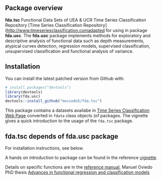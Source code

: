 
<!-- README.md is generated from README.Rmd. Please edit that file -->

<!--

https://github.com/maierhofert/classiFunc


# fda.usc
README.md is generated from README.Rmd. Please edit that file 
#[![Travis-CI Build Status](https://api.travis-ci.org/maierhofert/classiFunc.svg?branch=master)](https://travis-ci.org/maierhofert/classiFunc)
#[![packageversion](https://img.shields.io/badge/Package%20version-0.1.1-orange.svg?style=flat-square)](https://CRAN.R-project.org/package=classiFunc)
[![CRAN_Status_Badge](https://www.r-pkg.org/badges/version/fda.usc)](https://cran.r-project.org/package=fda.usc)
[![](https://cranlogs.r-pkg.org/badges/fda.usc)](https://cran.r-project.org/package=fda.usc)
# [![Licence](https://img.shields.io/badge/licence-GPL--3-blue.svg)](https://www.gnu.org/licenses/gpl-3.0.en.html)

Incluir reference card
-->

## Package overview

**fda.tsc** Functional Data Sets of UEA & UCR Time Series Classification
Repository \[Time Series Classification
Repository\](<http://www.timeseriesclassification.comadapted> for using
in package **fda.usc**. The **fda.usc** package implements methods for
exploratory and descriptive analysis of functional data such as depth
measurements, atypical curves detection, regression models, supervised
classification, unsupervised classification and functional analysis of
variance.

## Installation

You can install the latest patched version from Github with:

``` r
# install.packages("devtools")
library(devtools)
library(fda.usc)
devtools::install_github("moviedo5/fda.tsc")
```

This package contains a datasets availabe in [Time Series Classification
Web Page](http://timeseriesclassification.com/dataset.php) converted in
`fdata` class objects (of  packages. The vignette gives a quick
introduction to the usage of the `fda.tsc` package.

## fda.tsc depends of fda.usc package

For installation instructions, see below.

A hands on introduction to  package can be found in the reference
[vignette](https://www.jstatsoft.org/index.php/jss/article/view/v051i04/v51i04.pdf).

Details on specific functions are in the [reference
manual](https://cran.r-project.org/package=fda.usc/fda.usc.pdf), Manuel
Oviedo PhD thesis [Advances in functional regression and classification
models](http://hdl.handle.net/10347/18236)

<!--
(https://minerva.usc.es/xmlui/bitstream/handle/10347/18236/rep_1734.pdf?sequence=1&isAllowed=y)

-->

<!-- 
## https://archive.ics.uci.edu/ml/datasets.html 
-->

<!-- This is a basic example which shows you how to solve a common problem: -->

<!-- ```{r example} -->

<!-- ## basic example code -->

<!-- ``` -->
